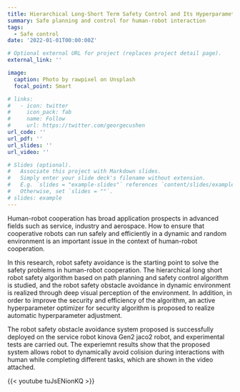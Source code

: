```yaml
---
title: Hierarchical Long-Short Term Safety Control and Its Hyperparameter Optimization
summary: Safe planning and control for human-robot interaction
tags:
  - Safe control
date: '2022-01-01T00:00:00Z'

# Optional external URL for project (replaces project detail page).
external_link: ''

image:
  caption: Photo by rawpixel on Unsplash
  focal_point: Smart

# links:
#   - icon: twitter
#     icon_pack: fab
#     name: Follow
#     url: https://twitter.com/georgecushen
url_code: ''
url_pdf: ''
url_slides: ''
url_video: ''

# Slides (optional).
#   Associate this project with Markdown slides.
#   Simply enter your slide deck's filename without extension.
#   E.g. `slides = "example-slides"` references `content/slides/example-slides.md`.
#   Otherwise, set `slides = ""`.
# slides: example
---
```


Human-robot cooperation has broad application prospects in advanced fields such as service, industry and aerospace. How to ensure that cooperative robots can run safely and efficiently in a dynamic and random environment is an important issue in the context of human-robot cooperation.

In this research, robot safety avoidance is the starting point to solve the safety problems in human-robot cooperation. The hierarchical long short robot safety algorithm based on path planning and safety control algorithm is studied, and the robot safety obstacle
avoidance in dynamic environment is realized through deep visual perception of the environment. In addition, in order to improve the security and efficiency of the algorithm, an active hyperparameter optimizer for security algorithm is proposed to realize automatic
hyperparameter adjustment. 

The robot safety obstacle avoidance system proposed is successfully deployed on the service robot kinova Gen2 jaco2 robot, and experimental tests are carried out. The experiemnt results show that the proposed system allows robot to dynamically avoid colision during interactions with human while completing different tasks, which are shown in the video attached.

{{< youtube tuJsENionKQ >}}
